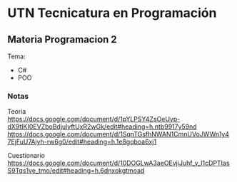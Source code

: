 # UTN Tecnicatura en Programación

## Materia Programacion 2
Tema: 
- C#
- POO

### Notas
Teoria <br>
https://docs.google.com/document/d/1pYLPSY4ZsOeUyp-dX9tIKI0EVZboBdjulyftUxR2wGk/edit#heading=h.ntb9917y59nd
https://docs.google.com/document/d/1SqnTGsfhNWAN1CmnUVoJWWn1y47EjFuU7Aiyh-rw6g0/edit#heading=h.1e8gqboa6xj1

Cuestionario <br>
https://docs.google.com/document/d/10DOGLwA3aeOEvjiJuhf_y_I1cDPTIasS9Tqs1ve_tmo/edit#heading=h.6dnxokgtmoad
